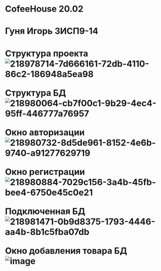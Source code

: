 # CofeeHouse 20.02
<h1>Гуня Игорь 3ИСП9-14<h1/>
  
<b>Структура проекта<b/>
![218978714-7d666161-72db-4110-86c2-186948a5ea98](https://user-images.githubusercontent.com/106968938/219649667-f58e5850-5446-4f00-83f3-92e67107c63a.png)

<b>Структура БД<b/>
![218980064-cb7f00c1-9b29-4ec4-95ff-446777a76957](https://user-images.githubusercontent.com/106968938/219649688-5ffa14aa-9c40-47b0-a49a-53575edd2909.png)

<b>Окно авторизации<b/>
![218980732-8d5de961-8152-4e6b-9740-a91277629719](https://user-images.githubusercontent.com/106968938/219649717-a7097e40-892e-4fde-955d-8c33fe2c5a7c.png)

<b>Окно регистрации <b/>
![218980884-7029c156-3a4b-45fb-bee4-6750e45c0e21](https://user-images.githubusercontent.com/106968938/219649737-b2be5d5a-b318-4ec7-a7cf-a017a7669cda.png)
  
  <b>Подключенная БД<b/>
![218981471-0b9d8375-1793-4446-aa4b-8b1c5fba07db](https://user-images.githubusercontent.com/106968938/219650187-45f7288e-9c93-4725-919c-065f55d26b32.png)

    
  <b>Окно добавления товара БД<b/>
![image](https://user-images.githubusercontent.com/125445182/220129462-bb630266-0028-412f-81bf-abeb72cb27c6.png)

